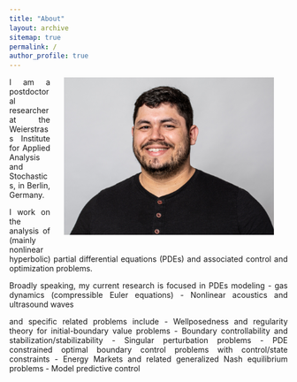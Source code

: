 ```yaml
---
title: "About"
layout: archive
sitemap: true
permalink: /
author_profile: true
---
```


<img src="/assets/images/photo_black.jpg" width="380px" alt="Brendan Keith" align="right" style="display:block;margin-bottom:25px;margin-left:auto;margin-right:auto;padding-left: 25px;padding-right: 25px;" z-index="1" />
<p style="text-align: justify">
I am a postdoctoral researcher at the Weierstrass Institute for Applied Analysis and Stochastics, in Berlin, Germany.
<p style="text-align: justify">
I work on the analysis of (mainly nonlinear hyperbolic) partial differential equations (PDEs) and associated control and optimization problems. 
<p style="text-align: justify">
Broadly speaking, my current research is focused in PDEs modeling 
- gas dynamics (compressible Euler equations)
- Nonlinear acoustics and ultrasound waves
<p style="text-align: justify">
and specific related problems include 
- Wellposedness and regularity theory for initial-boundary value problems
- Boundary controllability and stabilization/stabilizability
- Singular perturbation problems
- PDE constrained optimal boundary control problems with control/state constraints
- Energy Markets and related generalized Nash equilibrium problems
- Model predictive control